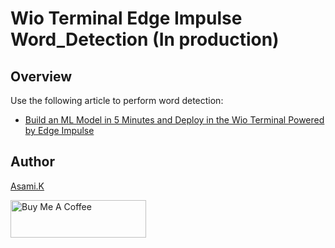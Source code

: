 # Wio Terminal Edge Impulse Word_Detection (In production)

## Overview

Use the following article to perform word detection:
- [Build an ML Model in 5 Minutes and Deploy in the Wio Terminal Powered by Edge Impulse](https://wiki.seeedstudio.com/Getting_started_wizard/#getting-started-with-edge-impulse)

## Author

[Asami.K](https://asami.tokyo/)

<a href="https://www.buymeacoffee.com/asamiile" target="_blank"><img src="https://cdn.buymeacoffee.com/buttons/v2/default-yellow.png" alt="Buy Me A Coffee" style="height: 60px !important;width: 217px !important;" ></a>

